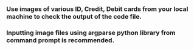 ### Use images of various ID, Credit, Debit cards from your local machine to check the output of the code file.
### Inputting image files using argparse python library from command prompt is recommended.
